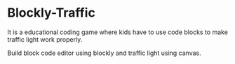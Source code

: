 # Blockly-Traffic
<p>It is a educational coding game where kids have to use code blocks to make traffic light work properly.</p>
<p>Build block code editor using blockly and traffic light using canvas.</p>
